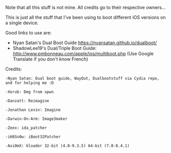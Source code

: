 Note that all this stuff is not mine. All credits go to their respective owners...

This is just all the stuff that I've been using to boot different iOS versions on a single device.

Good links to use are: 
  - Nyan Satan's Dual Boot Guide https://nyansatan.github.io/dualboot/
  - ShadowLee19's Dual/Triple Boot Guide: http://www.pmbonneau.com/apple/ios/multiboot.php (Use Google Translate if you don't know French)
  
  Credits:
  
	-Nyan Satan: Dual boot guide, WayOut, Dualbootstuff via Cydia repo, and for helping me :D
	
	-Xerub: Dmg from xpwn
	
	-Danzatt: Reimagine

	-Jonathan Levin: Imagine

	-Darwin-On-Arm: Image3maker

	-Zeex: ida_patcher

	-iH8Sn0w: iBoot32Patcher
	
	-Axi0mX: kloader 32-bit (4.0-9.3.5) 64-bit (7.0-8.4.1)
